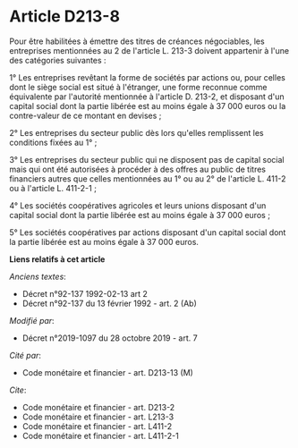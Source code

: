 # Article D213-8

Pour être habilitées à émettre des titres de créances négociables, les entreprises mentionnées au 2 de l'article L. 213-3
doivent appartenir à l'une des catégories suivantes :

1° Les entreprises revêtant la forme de sociétés par actions ou, pour celles dont le siège social est situé à l'étranger, une
forme reconnue comme équivalente par l'autorité mentionnée à l'article D. 213-2, et disposant d'un capital social dont la
partie libérée est au moins égale à 37 000 euros ou la contre-valeur de ce montant en devises ;

2° Les entreprises du secteur public dès lors qu'elles remplissent les conditions fixées au 1° ;

3° Les entreprises du secteur public qui ne disposent pas de capital social mais qui ont été autorisées à procéder à des
offres au public de titres financiers autres que celles mentionnées au 1° ou au 2° de l'article L. 411-2 ou à l'article L.
411-2-1 ;

4° Les sociétés coopératives agricoles et leurs unions disposant d'un capital social dont la partie libérée est au moins
égale à 37 000 euros ;

5° Les sociétés coopératives par actions disposant d'un capital social dont la partie libérée est au moins égale à 37 000
euros.

**Liens relatifs à cet article**

_Anciens textes_:

  - Décret n°92-137 1992-02-13 art 2
  - Décret n°92-137 du 13 février 1992 - art. 2 (Ab)

_Modifié par_:

  - Décret n°2019-1097 du 28 octobre 2019 - art. 7

_Cité par_:

  - Code monétaire et financier - art. D213-13 (M)

_Cite_:

  - Code monétaire et financier - art. D213-2
  - Code monétaire et financier - art. L213-3
  - Code monétaire et financier - art. L411-2
  - Code monétaire et financier - art. L411-2-1
